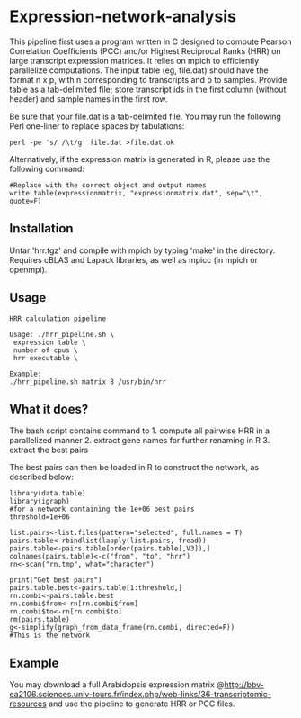 # Expression-network-analysis
This pipeline first uses a program written in C designed to compute Pearson Correlation Coefficients (PCC) and/or Highest Reciprocal Ranks (HRR) on large transcript expression matrices. It relies on mpich to efficiently parallelize computations.
The input table (eg, file.dat) should have the format n x p, with n corresponding to transcripts and p to samples. Provide table as a tab-delimited file; store transcript ids in the first column (without header) and sample names in the first row. 

Be sure that your file.dat is a tab-delimited file. 
You may run the following Perl one-liner to replace spaces by tabulations:
```
perl -pe 's/ /\t/g' file.dat >file.dat.ok
```
	
Alternatively, if the expression matrix is generated in R, please use the following command:

```
#Replace with the correct object and output names
write.table(expressionmatrix, "expressionmatrix.dat", sep="\t", quote=F)
```

## Installation

Untar 'hrr.tgz' and compile with mpich by typing 'make' in the directory. Requires cBLAS and Lapack libraries, as well as mpicc (in mpich or openmpi).

## Usage
```
HRR calculation pipeline

Usage: ./hrr_pipeline.sh \
 expression table \
 number of cpus \
 hrr executable \

Example:
./hrr_pipeline.sh matrix 8 /usr/bin/hrr
```

## What it does?
The bash script contains command to 
	1. compute all pairwise HRR in a parallelized manner
	2. extract gene names for further renaming in R
	3. extract the best pairs

The best pairs can then be loaded in R to construct the network, as described below:

```
library(data.table)
library(igraph)
#for a network containing the 1e+06 best pairs
threshold=1e+06

list.pairs<-list.files(pattern="selected", full.names = T)
pairs.table<-rbindlist(lapply(list.pairs, fread))
pairs.table<-pairs.table[order(pairs.table[,V3]),]
colnames(pairs.table)<-c("from", "to", "hrr")
rn<-scan("rn.tmp", what="character")

print("Get best pairs")
pairs.table.best<-pairs.table[1:threshold,]
rn.combi<-pairs.table.best
rn.combi$from<-rn[rn.combi$from]
rn.combi$to<-rn[rn.combi$to]
rm(pairs.table)
g<-simplify(graph_from_data_frame(rn.combi, directed=F))
#This is the network

``` 
 
## Example

You may download a full Arabidopsis expression matrix @http://bbv-ea2106.sciences.univ-tours.fr/index.php/web-links/36-transcriptomic-resources and use the pipeline to generate HRR or PCC files.
